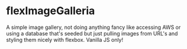 # flexImageGalleria

 A simple image gallery, not doing anything fancy like accessing AWS or using a database that's seeded but just pulling images from URL's and styling them nicely with flexbox. Vanilla  JS only!


